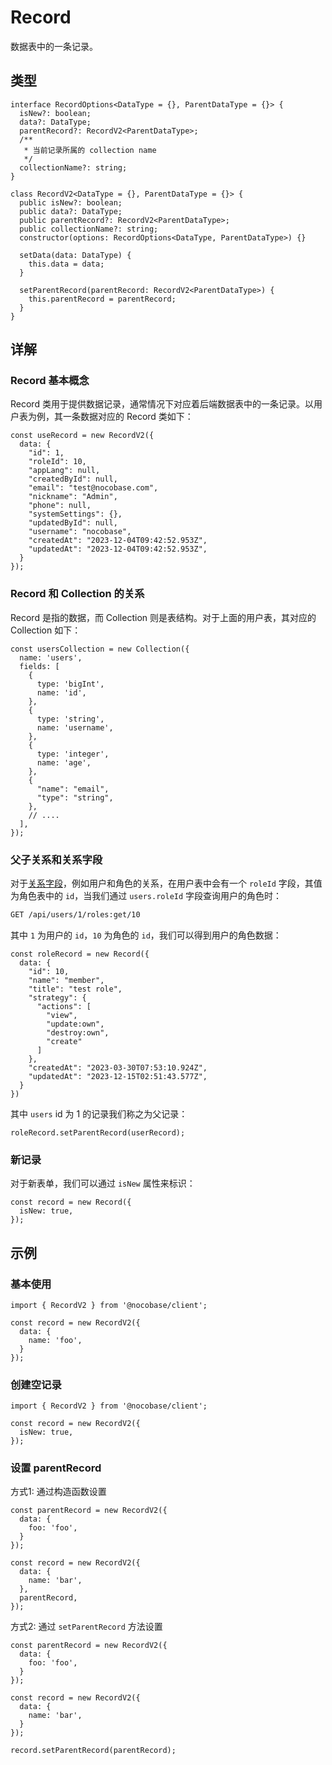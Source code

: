 # Record

数据表中的一条记录。

## 类型

```tsx | pure
interface RecordOptions<DataType = {}, ParentDataType = {}> {
  isNew?: boolean;
  data?: DataType;
  parentRecord?: RecordV2<ParentDataType>;
  /**
   * 当前记录所属的 collection name
   */
  collectionName?: string;
}

class RecordV2<DataType = {}, ParentDataType = {}> {
  public isNew?: boolean;
  public data?: DataType;
  public parentRecord?: RecordV2<ParentDataType>;
  public collectionName?: string;
  constructor(options: RecordOptions<DataType, ParentDataType>) {}

  setData(data: DataType) {
    this.data = data;
  }

  setParentRecord(parentRecord: RecordV2<ParentDataType>) {
    this.parentRecord = parentRecord;
  }
}
```

## 详解

### Record 基本概念

Record 类用于提供数据记录，通常情况下对应着后端数据表中的一条记录。以用户表为例，其一条数据对应的 Record 类如下：

```tsx | pure
const useRecord = new RecordV2({
  data: {
    "id": 1,
    "roleId": 10,
    "appLang": null,
    "createdById": null,
    "email": "test@nocobase.com",
    "nickname": "Admin",
    "phone": null,
    "systemSettings": {},
    "updatedById": null,
    "username": "nocobase",
    "createdAt": "2023-12-04T09:42:52.953Z",
    "updatedAt": "2023-12-04T09:42:52.953Z",
  }
});
```

### Record 和 Collection 的关系

Record 是指的数据，而 Collection 则是表结构。对于上面的用户表，其对应的 Collection 如下：

```tsx | pure
const usersCollection = new Collection({
  name: 'users',
  fields: [
    {
      type: 'bigInt',
      name: 'id',
    },
    {
      type: 'string',
      name: 'username',
    },
    {
      type: 'integer',
      name: 'age',
    },
    {
      "name": "email",
      "type": "string",
    },
    // ....
  ],
});
```

### 父子关系和关系字段

对于[关系字段](https://docs.nocobase.com/development/server/collections/association-fields)，例如用户和角色的关系，在用户表中会有一个 `roleId` 字段，其值为角色表中的 `id`，当我们通过 `users.roleId` 字段查询用户的角色时：

```bash | pure
GET /api/users/1/roles:get/10
```

其中 `1` 为用户的 `id`，`10` 为角色的 `id`，我们可以得到用户的角色数据：

```tsx | pure
const roleRecord = new Record({
  data: {
    "id": 10,
    "name": "member",
    "title": "test role",
    "strategy": {
      "actions": [
        "view",
        "update:own",
        "destroy:own",
        "create"
      ]
    },
    "createdAt": "2023-03-30T07:53:10.924Z",
    "updatedAt": "2023-12-15T02:51:43.577Z",
  }
})
```

其中 `users` id 为 1 的记录我们称之为父记录：

```tsx | pure
roleRecord.setParentRecord(userRecord);
```

### 新记录

对于新表单，我们可以通过 `isNew` 属性来标识：

```tsx | pure
const record = new Record({
  isNew: true,
});
```

## 示例

### 基本使用

```tsx | pure
import { RecordV2 } from '@nocobase/client';

const record = new RecordV2({
  data: {
    name: 'foo',
  }
});
```

### 创建空记录

```tsx | pure
import { RecordV2 } from '@nocobase/client';

const record = new RecordV2({
  isNew: true,
});
```

### 设置 parentRecord

方式1: 通过构造函数设置

```tsx | pure
const parentRecord = new RecordV2({
  data: {
    foo: 'foo',
  }
});

const record = new RecordV2({
  data: {
    name: 'bar',
  },
  parentRecord,
});
```

方式2: 通过 `setParentRecord` 方法设置

```tsx | pure
const parentRecord = new RecordV2({
  data: {
    foo: 'foo',
  }
});

const record = new RecordV2({
  data: {
    name: 'bar',
  }
});

record.setParentRecord(parentRecord);
```
